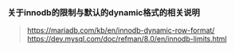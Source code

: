 ### 关于innodb的限制与默认的dynamic格式的相关说明

> https://mariadb.com/kb/en/innodb-dynamic-row-format/
> https://dev.mysql.com/doc/refman/8.0/en/innodb-limits.html

